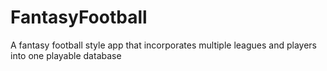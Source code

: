 # FantasyFootball

A fantasy football style app that incorporates multiple leagues and players into one playable database
